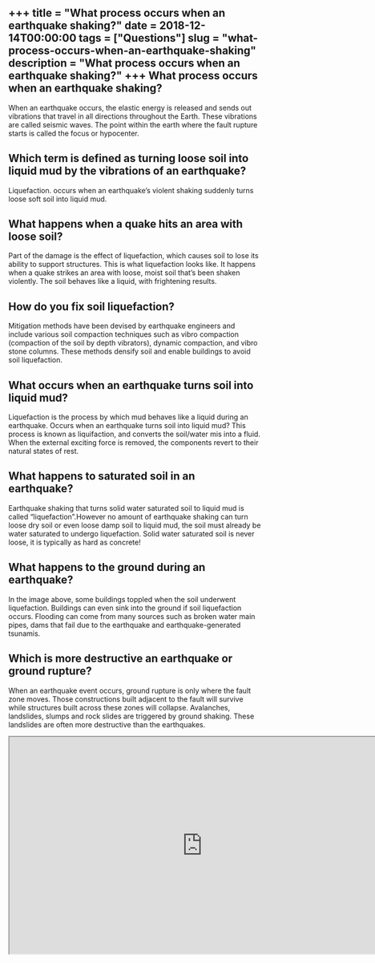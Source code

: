 +++
title = "What process occurs when an earthquake shaking?"
date = 2018-12-14T00:00:00
tags = ["Questions"]
slug = "what-process-occurs-when-an-earthquake-shaking"
description = "What process occurs when an earthquake shaking?"
+++
What process occurs when an earthquake shaking?
-----------------------------------------------

When an earthquake occurs, the elastic energy is released and sends out vibrations that travel in all directions throughout the Earth. These vibrations are called seismic waves. The point within the earth where the fault rupture starts is called the focus or hypocenter.

Which term is defined as turning loose soil into liquid mud by the vibrations of an earthquake?
-----------------------------------------------------------------------------------------------

Liquefaction. occurs when an earthquake’s violent shaking suddenly turns loose soft soil into liquid mud.

What happens when a quake hits an area with loose soil?
-------------------------------------------------------

Part of the damage is the effect of liquefaction, which causes soil to lose its ability to support structures. This is what liquefaction looks like. It happens when a quake strikes an area with loose, moist soil that’s been shaken violently. The soil behaves like a liquid, with frightening results.

How do you fix soil liquefaction?
---------------------------------

Mitigation methods have been devised by earthquake engineers and include various soil compaction techniques such as vibro compaction (compaction of the soil by depth vibrators), dynamic compaction, and vibro stone columns. These methods densify soil and enable buildings to avoid soil liquefaction.

What occurs when an earthquake turns soil into liquid mud?
----------------------------------------------------------

Liquefaction is the process by which mud behaves like a liquid during an earthquake. Occurs when an earthquake turns soil into liquid mud? This process is known as liquifaction, and converts the soil/water mis into a fluid. When the external exciting force is removed, the components revert to their natural states of rest.

What happens to saturated soil in an earthquake?
------------------------------------------------

Earthquake shaking that turns solid water saturated soil to liquid mud is called “liquefaction”.However no amount of earthquake shaking can turn loose dry soil or even loose damp soil to liquid mud, the soil must already be water saturated to undergo liquefaction. Solid water saturated soil is never loose, it is typically as hard as concrete!

What happens to the ground during an earthquake?
------------------------------------------------

In the image above, some buildings toppled when the soil underwent liquefaction. Buildings can even sink into the ground if soil liquefaction occurs. Flooding can come from many sources such as broken water main pipes, dams that fail due to the earthquake and earthquake-generated tsunamis.

Which is more destructive an earthquake or ground rupture?
----------------------------------------------------------

When an earthquake event occurs, ground rupture is only where the fault zone moves. Those constructions built adjacent to the fault will survive while structures built across these zones will collapse. Avalanches, landslides, slumps and rock slides are triggered by ground shaking. These landslides are often more destructive than the earthquakes.

<iframe allow="accelerometer; autoplay; clipboard-write; encrypted-media; gyroscope; picture-in-picture" allowfullscreen="" class="__youtube_prefs__  epyt-is-override  no-lazyload" data-no-lazy="1" data-origheight="433" data-origwidth="770" data-skipgform_ajax_framebjll="" height="433" id="_ytid_89565" loading="lazy" src="https://www.youtube.com/embed/esjYYm7k0cc?enablejsapi=1&autoplay=0&cc_load_policy=0&cc_lang_pref=&iv_load_policy=1&loop=0&modestbranding=0&rel=1&fs=1&playsinline=0&autohide=2&theme=dark&color=red&controls=1&" title="YouTube player" width="770"></iframe>